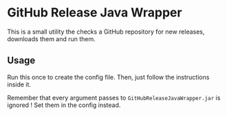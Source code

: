 # GitHub Release Java Wrapper

This is a small utility the checks a GitHub repository for new releases, downloads them and run them.

## Usage

Run this once to create the config file. Then, just follow the instructions inside it.

Remember that every argument passes to `GitHubReleaseJavaWrapper.jar` is ignored ! Set them in the config instead.